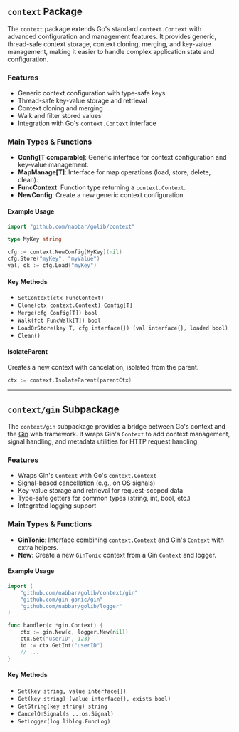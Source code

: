 ## `context` Package

The `context` package extends Go's standard `context.Context` with advanced configuration and management features. It provides generic, thread-safe context storage, context cloning, merging, and key-value management, making it easier to handle complex application state and configuration.

### Features

- Generic context configuration with type-safe keys
- Thread-safe key-value storage and retrieval
- Context cloning and merging
- Walk and filter stored values
- Integration with Go's `context.Context` interface

### Main Types & Functions

- **Config\[T comparable\]**: Generic interface for context configuration and key-value management.
- **MapManage\[T\]**: Interface for map operations (load, store, delete, clean).
- **FuncContext**: Function type returning a `context.Context`.
- **NewConfig**: Create a new generic context configuration.

#### Example Usage

```go
import "github.com/nabbar/golib/context"

type MyKey string

cfg := context.NewConfig[MyKey](nil)
cfg.Store("myKey", "myValue")
val, ok := cfg.Load("myKey")
```

#### Key Methods

- `SetContext(ctx FuncContext)`
- `Clone(ctx context.Context) Config[T]`
- `Merge(cfg Config[T]) bool`
- `Walk(fct FuncWalk[T]) bool`
- `LoadOrStore(key T, cfg interface{}) (val interface{}, loaded bool)`
- `Clean()`

#### IsolateParent

Creates a new context with cancelation, isolated from the parent.

```go
ctx := context.IsolateParent(parentCtx)
```

---

## `context/gin` Subpackage

The `context/gin` subpackage provides a bridge between Go's context and the [Gin](https://github.com/gin-gonic/gin) web framework. It wraps Gin's `Context` to add context management, signal handling, and metadata utilities for HTTP request handling.

### Features

- Wraps Gin's `Context` with Go's `context.Context`
- Signal-based cancellation (e.g., on OS signals)
- Key-value storage and retrieval for request-scoped data
- Type-safe getters for common types (string, int, bool, etc.)
- Integrated logging support

### Main Types & Functions

- **GinTonic**: Interface combining `context.Context` and Gin's `Context` with extra helpers.
- **New**: Create a new `GinTonic` context from a Gin `Context` and logger.

#### Example Usage

```go
import (
    "github.com/nabbar/golib/context/gin"
    "github.com/gin-gonic/gin"
    "github.com/nabbar/golib/logger"
)

func handler(c *gin.Context) {
    ctx := gin.New(c, logger.New(nil))
    ctx.Set("userID", 123)
    id := ctx.GetInt("userID")
    // ...
}
```

#### Key Methods

- `Set(key string, value interface{})`
- `Get(key string) (value interface{}, exists bool)`
- `GetString(key string) string`
- `CancelOnSignal(s ...os.Signal)`
- `SetLogger(log liblog.FuncLog)`
